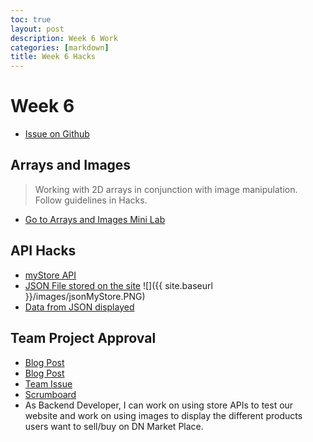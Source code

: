 ```yaml
---
toc: true
layout: post
description: Week 6 Work
categories: [markdown]
title: Week 6 Hacks
---
```

# Week 6
- [Issue on Github](https://github.com/MAnn223/fastpages/issues/8)

## Arrays and Images
> Working with 2D arrays in conjunction with image manipulation. Follow guidelines in Hacks.
- [Go to Arrays and Images Mini Lab](https://mann223.github.io/fastpages/unit/6)

## API Hacks
- [myStore API](https://mann223.github.io/fastpages/jupyter/2022/10/01/apiHacks.html)
- [JSON File stored on the site](http://localhost:8080/api/store/categories)
![]({{ site.baseurl }}/images/jsonMyStore.PNG)
- [Data from JSON displayed](https://mann223.github.io/fastpages/2022/10/01/myStore.html)

## Team Project Approval 
- [Blog Post]()
- [Blog Post]()
- [Team Issue]()
- [Scrumboard]()
- As Backend Developer, I can work on using store APIs to test our website and work on using images to display the different products users want to sell/buy on DN Market Place.